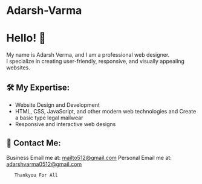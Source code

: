 # Adarsh-Varma
# Hello! 👋  
My name is Adarsh Verma, and I am a professional web designer.  
I specialize in creating user-friendly, responsive, and visually appealing websites.  

## 🛠️ My Expertise:  
- Website Design and Development  
- HTML, CSS, JavaScript, and other modern web technologies
and Create a basic type legal mailwear 
- Responsive and interactive web designs  

## 📧 Contact Me:  
Business Email me at: mailto512@gmail.com
Personal Email me at: adarshvarma0512@gmail.com

       Thankyou For All

